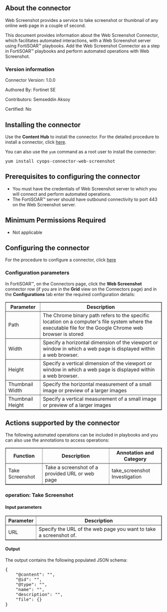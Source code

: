 ## About the connector
Web Screenshot provides a service to take screenshot or thumbnail of any online web page in a couple of second.
<p>This document provides information about the Web Screenshot Connector, which facilitates automated interactions, with a Web Screenshot server using FortiSOAR&trade; playbooks. Add the Web Screenshot Connector as a step in FortiSOAR&trade; playbooks and perform automated operations with Web Screenshot.</p>

### Version information

Connector Version: 1.0.0

Authored By: Fortinet SE

Contributors: Semseddin Aksoy

Certified: No
## Installing the connector
<p>Use the <strong>Content Hub</strong> to install the connector. For the detailed procedure to install a connector, click <a href="https://docs.fortinet.com/document/fortisoar/0.0.0/installing-a-connector/1/installing-a-connector" target="_top">here</a>.</p><p>You can also use the <code>yum</code> command as a root user to install the connector:</p>
<pre>yum install cyops-connector-web-screenshot</pre>

## Prerequisites to configuring the connector
- You must have the credentials of Web Screenshot server to which you will connect and perform automated operations.
- The FortiSOAR&trade; server should have outbound connectivity to port 443 on the Web Screenshot server.

## Minimum Permissions Required
- Not applicable

## Configuring the connector
For the procedure to configure a connector, click [here](https://docs.fortinet.com/document/fortisoar/0.0.0/configuring-a-connector/1/configuring-a-connector)
### Configuration parameters
<p>In FortiSOAR&trade;, on the Connectors page, click the <strong>Web Screenshot</strong> connector row (if you are in the <strong>Grid</strong> view on the Connectors page) and in the <strong>Configurations</strong> tab enter the required configuration details:</p>
<table border=1><thead><tr><th>Parameter</th><th>Description</th></tr></thead><tbody><tr><td>Path</td><td>The Chrome binary path refers to the specific location on a computer's file system where the executable file for the Google Chrome web browser is stored</td>
</tr><tr><td>Width</td><td>Specify a horizontal dimension of the viewport or window in which a web page is displayed within a web browser.</td>
</tr><tr><td>Height</td><td>Specify a vertical dimension of the viewport or window in which a web page is displayed within a web browser.</td>
</tr><tr><td>Thumbnail Width</td><td>Specify the horizontal measurement of a small image or preview of a larger images</td>
</tr><tr><td>Thumbnail Height</td><td>Specify a vertical measurement of a small image or preview of a larger images</td>
</tr></tbody></table>

## Actions supported by the connector
The following automated operations can be included in playbooks and you can also use the annotations to access operations:
<table border=1><thead><tr><th>Function</th><th>Description</th><th>Annotation and Category</th></tr></thead><tbody><tr><td>Take Screenshot</td><td>Take a screenshot of a provided URL or web page</td><td>take_screenshot <br/>Investigation</td></tr>
</tbody></table>

### operation: Take Screenshot
#### Input parameters
<table border=1><thead><tr><th>Parameter</th><th>Description</th></tr></thead><tbody><tr><td>URL</td><td>Specify the URL of the web page you want to take a screenshot of.
</td></tr></tbody></table>

#### Output
The output contains the following populated JSON schema:

<pre>{
    "@content": "",
    "@id": "",
    "@type": "",
    "name": "",
    "description": "",
    "file": {}
}</pre>
